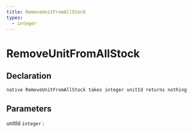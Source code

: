 ```yaml
---
title: RemoveUnitFromAllStock
types:
  - integer
---
```


# RemoveUnitFromAllStock

## Declaration

```jass
native RemoveUnitFromAllStock takes integer unitId returns nothing
```

## Parameters
unitId `integer`
: 
